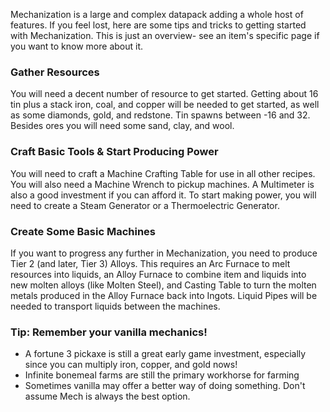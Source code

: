 Mechanization is a large and complex datapack adding a whole host of features. If you feel lost, here are some tips and tricks to getting started with Mechanization. This is just an overview- see an item's specific page if you want to know more about it.

### Gather Resources
You will need a decent number of resource to get started. Getting about 16 tin plus a stack iron, coal, and copper will be needed to get started, as well as some diamonds, gold, and redstone. Tin spawns between -16 and 32. Besides ores you will need some sand, clay, and wool.

### Craft Basic Tools & Start Producing Power
You will need to craft a Machine Crafting Table for use in all other recipes. You will also need a Machine Wrench to pickup machines. A Multimeter is also a good investment if you can afford it. To start making power, you will need to create a Steam Generator or a Thermoelectric Generator.

### Create Some Basic Machines
If you want to progress any further in Mechanization, you need to produce Tier 2 (and later, Tier 3) Alloys. This requires an Arc Furnace to melt resources into liquids, an Alloy Furnace to combine item and liquids into new molten alloys (like Molten Steel), and Casting Table to turn the molten metals produced in the Alloy Furnace back into Ingots. Liquid Pipes will be needed to transport liquids between the machines.

### Tip: Remember your vanilla mechanics!
* A fortune 3 pickaxe is still a great early game investment, especially since you can multiply iron, copper, and gold nows!
* Infinite bonemeal farms are still the primary workhorse for farming
* Sometimes vanilla may offer a better way of doing something. Don't assume Mech is always the best option.